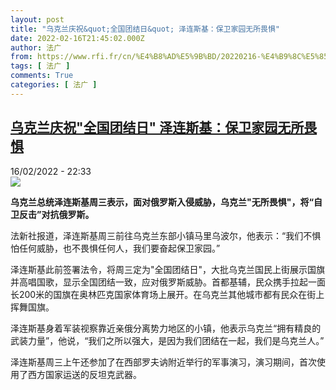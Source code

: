 ```yaml
---
layout: post
title: "乌克兰庆祝&quot;全国团结日&quot; 泽连斯基：保卫家园无所畏惧"
date: 2022-02-16T21:45:02.000Z
author: 法广
from: https://www.rfi.fr/cn/%E4%B8%AD%E5%9B%BD/20220216-%E4%B9%8C%E5%85%8B%E5%85%B0%E5%BA%86%E7%A5%9D-%E5%85%A8%E5%9B%BD%E5%9B%A2%E7%BB%93%E6%97%A5-%E6%B3%BD%E8%BF%9E%E6%96%AF%E5%9F%BA-%E4%BF%9D%E5%8D%AB%E5%AE%B6%E5%9B%AD%E6%97%A0%E6%89%80%E7%95%8F%E6%83%A7
tags: [ 法广 ]
comments: True
categories: [ 法广 ]
---
```

<!--1645047902000-->
[乌克兰庆祝&quot;全国团结日&quot; 泽连斯基：保卫家园无所畏惧](https://www.rfi.fr/cn/%E4%B8%AD%E5%9B%BD/20220216-%E4%B9%8C%E5%85%8B%E5%85%B0%E5%BA%86%E7%A5%9D-%E5%85%A8%E5%9B%BD%E5%9B%A2%E7%BB%93%E6%97%A5-%E6%B3%BD%E8%BF%9E%E6%96%AF%E5%9F%BA-%E4%BF%9D%E5%8D%AB%E5%AE%B6%E5%9B%AD%E6%97%A0%E6%89%80%E7%95%8F%E6%83%A7)
------

<div>
<div>16/02/2022 - 22:33</div><img src="https://s.rfi.fr/media/display/07dc94da-8f70-11ec-b734-005056bf30b7/w:1280/p:16x9/2022-02-16T145245Z_2049735805_RC20LS9GU9BO_RTRMADP_3_UKRAINE-CRISIS-RIVNE-DRILLS.JPG"><p><strong>                    乌克兰总统泽连斯基周三表示，面对俄罗斯入侵威胁，乌克兰"无所畏惧"，将“自卫反击”对抗俄罗斯。                </strong></p><div >                    <p>法新社报道，泽连斯基周三前往乌克兰东部小镇马里乌波尔，他表示：“我们不惧怕任何威胁，也不畏惧任何人，我们要奋起保卫家园。”</p><p>泽连斯基此前签署法令，将周三定为"全国团结日"，大批乌克兰国民上街展示国旗并高唱国歌，显示全国团结一致，应对俄罗斯威胁。首都基辅，民众携手拉起一面长200米的国旗在奥林匹克国家体育场上展开。在乌克兰其他城市都有民众在街上挥舞国旗。</p><p>泽连斯基身着军装视察靠近亲俄分离势力地区的小镇，他表示乌克兰“拥有精良的武装力量”，他说，“我们之所以强大，是因为我们团结在一起，我们是乌克兰人。”</p><p>泽连斯基周三上午还参加了在西部罗夫讷附近举行的军事演习，演习期间，首次使用了西方国家运送的反坦克武器。</p>                                            <div data-selfpromo-newsletter>    </div>    <div data-selfpromo-app>    </div>                </div>
</div>
